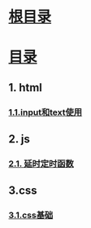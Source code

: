  
# [根目录](../../README.md) 
# [目录](README.md)
## 1. html 
### [1.1.input和text使用](1.1.md)

## 2. js 

### [2.1. 延时定时函数](2.1.md)


## 3.css 
### [3.1.css基础](3.1.md)
